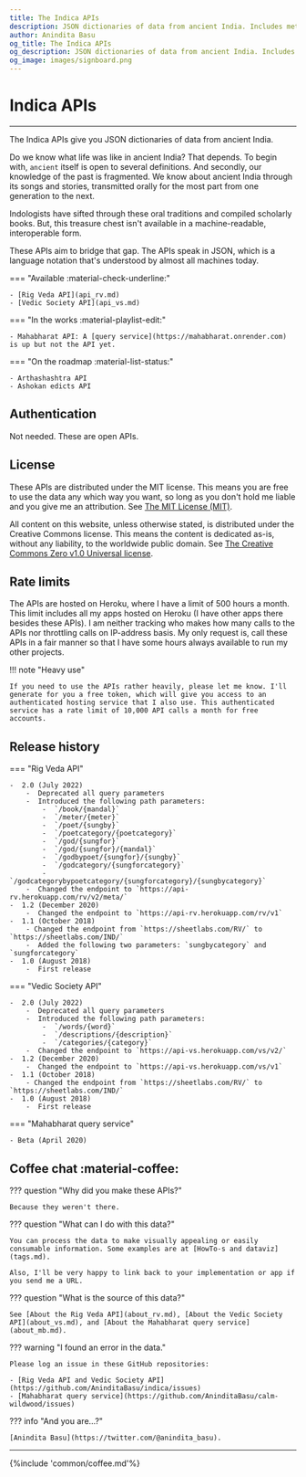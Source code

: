 ```yaml
---
title: The Indica APIs
description: JSON dictionaries of data from ancient India. Includes metadata of all the verses in Rig Veda (rishis, gods, chhandas) and a description of all nouns in vedic literature (including the flora, fauna, geography, food, relationships, and objects).
author: Anindita Basu
og_title: The Indica APIs
og_description: JSON dictionaries of data from ancient India. Includes metadata of all the verses in Rig Veda (rishis, gods, chhandas) and a description of all nouns in vedic literature (including the flora, fauna, geography, food, relationships, and objects).
og_image: images/signboard.png
---
```


# Indica APIs

<hr/>

The Indica APIs give you JSON dictionaries of data from ancient India.

Do we know what life was like in ancient India? That depends. To begin with, `ancient` itself is open to several definitions. And secondly, our knowledge of the past is fragmented. We know about ancient India through its songs and stories, transmitted orally for the most part from one generation to the next.

Indologists have sifted through these oral traditions and compiled scholarly books. But, this treasure chest isn't available in a machine-readable, interoperable form. 

These APIs aim to bridge that gap. The APIs speak in JSON, which is a language notation that's understood by almost all machines today.

=== "Available :material-check-underline:"

    - [Rig Veda API](api_rv.md)
	- [Vedic Society API](api_vs.md)

=== "In the works :material-playlist-edit:"

    - Mahabharat API: A [query service](https://mahabharat.onrender.com) is up but not the API yet.

=== "On the roadmap :material-list-status:"

    - Arthashashtra API
	- Ashokan edicts API

## Authentication

Not needed. These are open APIs.

## License

These APIs are distributed under the MIT license. This means you are free to use the data any which way you want, so long as you don't hold me liable and you give me an attribution. See [The MIT License (MIT)](https://opensource.org/licenses/MIT).

All content on this website, unless otherwise stated, is distributed under the Creative Commons license. This means the content is dedicated as-is, without any liability, to the worldwide public domain. See [The Creative Commons Zero v1.0 Universal license](https://wiki.creativecommons.org/wiki/CC0_FAQ).

## Rate limits

The APIs are hosted on Heroku, where I have a limit of 500 hours a month. This limit includes all my apps hosted on Heroku (I have other apps there besides these APIs). I am neither tracking who makes how many calls to the APIs nor throttling calls on IP-address basis. My only request is, call these APIs in a fair manner so that I have some hours always available to run my other projects.

!!! note "Heavy use"

    If you need to use the APIs rather heavily, please let me know. I'll generate for you a free token, which will give you access to an authenticated hosting service that I also use. This authenticated service has a rate limit of 10,000 API calls a month for free accounts.

## Release history

=== "Rig Veda API"

    -  2.0 (July 2022)
	    -  Deprecated all query parameters
		-  Introduced the following path parameters:
		    -  `/book/{mandal}`
		    -  `/meter/{meter}`
		    -  `/poet/{sungby}`
		    -  `/poetcategory/{poetcategory}`
		    -  `/god/{sungfor}`
		    -  `/god/{sungfor}/{mandal}`
		    -  `/godbypoet/{sungfor}/{sungby}`
		    -  `/godcategory/{sungforcategory}`
			-  `/godcategorybypoetcategory/{sungforcategory}/{sungbycategory}`
		-  Changed the endpoint to `https://api-rv.herokuapp.com/rv/v2/meta/`
	-  1.2 (December 2020)
	    -  Changed the endpoint to `https://api-rv.herokuapp.com/rv/v1`
	-  1.1 (October 2018)
	    - Changed the endpoint from `https://sheetlabs.com/RV/` to `https://sheetlabs.com/IND/`
		-  Added the following two parameters: `sungbycategory` and `sungforcategory`
	-  1.0 (August 2018)
	    -  First release

=== "Vedic Society API"

    -  2.0 (July 2022)
	    -  Deprecated all query parameters
		-  Introduced the following path parameters:
		    -  `/words/{word}`
			-  `/descriptions/{description}`
			-  `/categories/{category}`
		-  Changed the endpoint to `https://api-vs.herokuapp.com/vs/v2/`
    -  1.2 (December 2020)
	    -  Changed the endpoint to `https://api-vs.herokuapp.com/vs/v1`
	-  1.1 (October 2018)
	    - Changed the endpoint from `https://sheetlabs.com/RV/` to `https://sheetlabs.com/IND/`
	-  1.0 (August 2018)
	    -  First release

=== "Mahabharat query service"

    - Beta (April 2020)

## Coffee chat :material-coffee:

??? question "Why did you make these APIs?"

    Because they weren't there.

??? question "What can I do with this data?"

    You can process the data to make visually appealing or easily consumable information. Some examples are at [HowTo-s and dataviz](tags.md).

    Also, I'll be very happy to link back to your implementation or app if you send me a URL.

??? question "What is the source of this data?"

    See [About the Rig Veda API](about_rv.md), [About the Vedic Society API](about_vs.md), and [About the Mahabharat query service](about_mb.md).

??? warning "I found an error in the data."

    Please log an issue in these GitHub repositories:
	
    - [Rig Veda API and Vedic Society API](https://github.com/AninditaBasu/indica/issues)
	- [Mahabharat query service](https://github.com/AninditaBasu/calm-wildwood/issues)

??? info "And you are...?"

    [Anindita Basu](https://twitter.com/@anindita_basu).

<hr/>

{%include 'common/coffee.md'%}